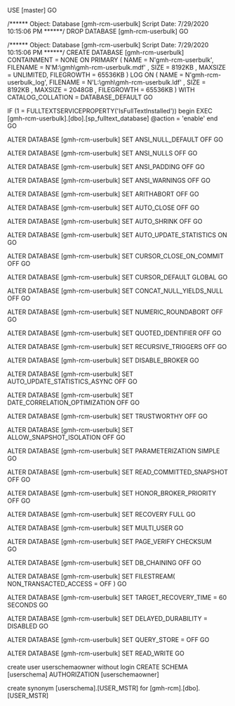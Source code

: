 USE [master]
GO

/****** Object:  Database [gmh-rcm-userbulk]    Script Date: 7/29/2020 10:15:06 PM ******/
DROP DATABASE [gmh-rcm-userbulk]
GO

/****** Object:  Database [gmh-rcm-userbulk]    Script Date: 7/29/2020 10:15:06 PM ******/
CREATE DATABASE [gmh-rcm-userbulk]
 CONTAINMENT = NONE
 ON  PRIMARY 
( NAME = N'gmh-rcm-userbulk', FILENAME = N'M:\gmh\gmh-rcm-userbulk.mdf' , SIZE = 8192KB , MAXSIZE = UNLIMITED, FILEGROWTH = 65536KB )
 LOG ON 
( NAME = N'gmh-rcm-userbulk_log', FILENAME = N'L:\gmh\gmh-rcm-userbulk.ldf' , SIZE = 8192KB , MAXSIZE = 2048GB , FILEGROWTH = 65536KB )
 WITH CATALOG_COLLATION = DATABASE_DEFAULT
GO

IF (1 = FULLTEXTSERVICEPROPERTY('IsFullTextInstalled'))
begin
EXEC [gmh-rcm-userbulk].[dbo].[sp_fulltext_database] @action = 'enable'
end
GO

ALTER DATABASE [gmh-rcm-userbulk] SET ANSI_NULL_DEFAULT OFF 
GO

ALTER DATABASE [gmh-rcm-userbulk] SET ANSI_NULLS OFF 
GO

ALTER DATABASE [gmh-rcm-userbulk] SET ANSI_PADDING OFF 
GO

ALTER DATABASE [gmh-rcm-userbulk] SET ANSI_WARNINGS OFF 
GO

ALTER DATABASE [gmh-rcm-userbulk] SET ARITHABORT OFF 
GO

ALTER DATABASE [gmh-rcm-userbulk] SET AUTO_CLOSE OFF 
GO

ALTER DATABASE [gmh-rcm-userbulk] SET AUTO_SHRINK OFF 
GO

ALTER DATABASE [gmh-rcm-userbulk] SET AUTO_UPDATE_STATISTICS ON 
GO

ALTER DATABASE [gmh-rcm-userbulk] SET CURSOR_CLOSE_ON_COMMIT OFF 
GO

ALTER DATABASE [gmh-rcm-userbulk] SET CURSOR_DEFAULT  GLOBAL 
GO

ALTER DATABASE [gmh-rcm-userbulk] SET CONCAT_NULL_YIELDS_NULL OFF 
GO

ALTER DATABASE [gmh-rcm-userbulk] SET NUMERIC_ROUNDABORT OFF 
GO

ALTER DATABASE [gmh-rcm-userbulk] SET QUOTED_IDENTIFIER OFF 
GO

ALTER DATABASE [gmh-rcm-userbulk] SET RECURSIVE_TRIGGERS OFF 
GO

ALTER DATABASE [gmh-rcm-userbulk] SET  DISABLE_BROKER 
GO

ALTER DATABASE [gmh-rcm-userbulk] SET AUTO_UPDATE_STATISTICS_ASYNC OFF 
GO

ALTER DATABASE [gmh-rcm-userbulk] SET DATE_CORRELATION_OPTIMIZATION OFF 
GO

ALTER DATABASE [gmh-rcm-userbulk] SET TRUSTWORTHY OFF 
GO

ALTER DATABASE [gmh-rcm-userbulk] SET ALLOW_SNAPSHOT_ISOLATION OFF 
GO

ALTER DATABASE [gmh-rcm-userbulk] SET PARAMETERIZATION SIMPLE 
GO

ALTER DATABASE [gmh-rcm-userbulk] SET READ_COMMITTED_SNAPSHOT OFF 
GO

ALTER DATABASE [gmh-rcm-userbulk] SET HONOR_BROKER_PRIORITY OFF 
GO

ALTER DATABASE [gmh-rcm-userbulk] SET RECOVERY FULL 
GO

ALTER DATABASE [gmh-rcm-userbulk] SET  MULTI_USER 
GO

ALTER DATABASE [gmh-rcm-userbulk] SET PAGE_VERIFY CHECKSUM  
GO

ALTER DATABASE [gmh-rcm-userbulk] SET DB_CHAINING OFF 
GO

ALTER DATABASE [gmh-rcm-userbulk] SET FILESTREAM( NON_TRANSACTED_ACCESS = OFF ) 
GO

ALTER DATABASE [gmh-rcm-userbulk] SET TARGET_RECOVERY_TIME = 60 SECONDS 
GO

ALTER DATABASE [gmh-rcm-userbulk] SET DELAYED_DURABILITY = DISABLED 
GO

ALTER DATABASE [gmh-rcm-userbulk] SET QUERY_STORE = OFF
GO

ALTER DATABASE [gmh-rcm-userbulk] SET  READ_WRITE 
GO


create user userschemaowner without login
CREATE SCHEMA [userschema] AUTHORIZATION [userschemaowner]

create synonym [userschema].[USER_MSTR] for [gmh-rcm].[dbo].[USER_MSTR]
